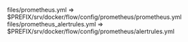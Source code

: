files/prometheus.yml => $PREFIX/srv/docker/flow/config/prometheus/prometheus.yml
files/prometheus_alertrules.yml => $PREFIX/srv/docker/flow/config/prometheus/alertrules.yml